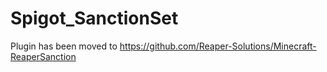 # Spigot_SanctionSet

Plugin has been moved to https://github.com/Reaper-Solutions/Minecraft-ReaperSanction
